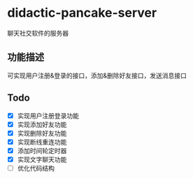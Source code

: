 # didactic-pancake-server

聊天社交软件的服务器

功能描述
--
可实现用户注册&登录的接口，添加&删除好友接口，发送消息接口

Todo
--
* [x] 实现用户注册登录功能
* [x] 实现添加好友功能
* [x] 实现删除好友功能
* [x] 实现断线重连功能 
* [x] 添加时间轮定时器
* [x] 实现文字聊天功能
* [ ] 优化代码结构
